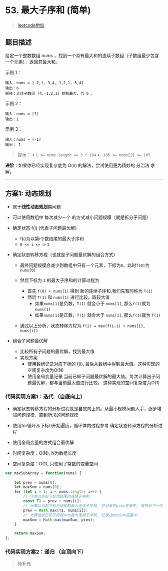 # 53. 最大子序和 (简单)

> [leetcode地址](https://leetcode-cn.com/problems/maximum-subarray/)

## 题目描述
给定一个整数数组 nums ，找到一个具有最大和的连续子数组（子数组最少包含一个元素），返回其最大和。

示例 1：
```
输入：nums = [-2,1,-3,4,-1,2,1,-5,4]
输出：6
解释：连续子数组 [4,-1,2,1] 的和最大，为 6 。
```

示例 2：
```
输入：nums = [1]
输出：1
```
示例 3：
```
输入：nums = [-1]
输出：-1
```

> 提示：
	•	`1 <= nums.length <= 3 * 104`
	•	`-105 <= nums[i] <= 105`


**进阶**：如果你已经实现复杂度为 O(n) 的解法，尝试使用更为精妙的 分治法 求解。

------

## 方案1: 动态规划

* 属于**线性动态规划**类问题
* 可以使用数组中 每次减少一个 的方式减小问题规模（就是拆分子问题）
* 确定状态 f(i) (代表子问题最优解)
	* f(i)为以第i个数结尾的最大子序和
	* `0 <= i <= n-1`
* 确定状态转移方程（也就是子问题最优解的组合方式）
	* 最终问题规模会减少到数组中只有一个元素，下标为`0`，此时`f(0)`为 `nums[0]`
	* 然后下标为 `1` 的最大子序和的计算过程为
		* 首先 `f(0) + nums[1]` 得到 新的连续子序和,我们先暂时称为 `T(1)` 
		* 然后 `T(1)` 和 `nums[1]` 进行比较，取较大值
			* 如果`nums[1]`是负数，`T(1)` 就会小于 `nums[1]`, 那么`f(1)`就为 `nums[1]`
			* 如果`nums[1]`是正数，`T(1)` 就会大于 `nums[1]`, 那么`f(1)`就为 `T(1)`
		
	* 通过以上分析，状态转移方程为 `f(i) = max(f(i-1) + nums[i], nums[i])`

* 组合子问题最优解
	* 比较所有子问题的最优解，找到最大值 
	* 实现方案
		* 使用数组记录对应下标的 f(i), 最后从数组中得到最大值。这种实现的空间复杂度为O(N)
		* 使用全局变量记录 当前已知子问题最优解的最大值。每次计算出子问题最优解，都与当前最大值进行比较。 这种实现的空间复杂度为O(1)


### 代码实现方案1：迭代 （自底向上）

* 确定状态转移方程的分析过程就是自底向上的。从最小规模问题入手，逐步增加问题规模，直到所求的问题规模
* 使用for循环从下标0开始遍历，循环体内过程参考 确定状态转译方程的分析过程  
* 使用全局变量的方式组合最优解

* 时间复杂度：O(N), N为数组长度
* 空间复杂度：O(1), 只使用了常数的变量空间

```js
var maxSubArray = function(nums) {
    
    let prev = nums[0];
    let maxSum = nums[0];
    for (let i = 1; i < nums.length; i++) {
        // 计算以当前下标为结尾的连续子序和.
        const T1 = prev + nums[i];
        // 计算以当前下标为结尾的最大连续子序和, 并记录在prev变量中, 提供给下一次循环计算使用.
        prev = Math.max(T1, nums[i]);
        // 计算当前已知子问题中的最大连续子序和, 记录在masSum变量中.
        maxSum = Math.max(maxSum, prev);
    }

    return maxSum;
};

```



### 代码实现方案2：递归 （自顶向下）

> 待补充
	
	
	 	

